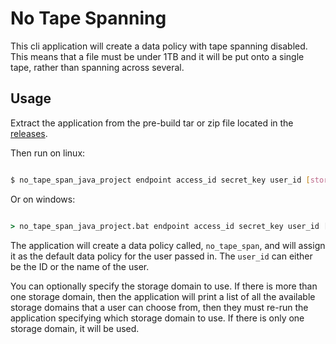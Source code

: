 No Tape Spanning
================

This cli application will create a data policy with tape spanning
disabled.  This means that a file must be under 1TB and it will be
put onto a single tape, rather than spanning across several.

## Usage

Extract the application from the pre-build tar or zip file located in
the
[releases](https://github.com/SpectraLogic/no_tape_span_java_project/releases).

Then run on linux:

```bash

$ no_tape_span_java_project endpoint access_id secret_key user_id [storage_domain_id]

```

Or on windows:

```bat

> no_tape_span_java_project.bat endpoint access_id secret_key user_id [storage_domain_id]

```

The application will create a data policy called, `no_tape_span`, and will assign it as the default data policy for the user passed in. The `user_id` can either be the ID or the name of the user.

You can optionally specify the storage domain to use.  If there is more than one storage domain, then the application will print a list of all the available storage domains that a user can choose from, then they must re-run the application specifying which storage domain to use.  If there is only one storage domain, it will be used.
